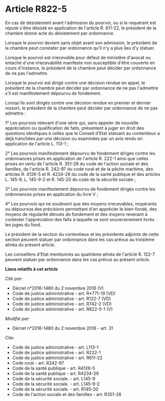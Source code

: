 # Article R822-5

En cas de désistement avant l'admission du pourvoi, ou si le requérant est réputé s'être désisté en application de l'article
R. 611-22, le président de la chambre donne acte du désistement par ordonnance. 

Lorsque le pourvoi devient sans objet avant son admission, le président de la chambre peut constater par ordonnance qu'il n'y
a plus lieu d'y statuer. 

Lorsque le pourvoi est irrecevable pour défaut de ministère d'avocat ou entaché d'une irrecevabilité manifeste non
susceptible d'être couverte en cours d'instance, le président de la chambre peut décider par ordonnance de ne pas
l'admettre. 

Lorsque le pourvoi est dirigé contre une décision rendue en appel, le président de la chambre peut décider par ordonnance de
ne pas l'admettre s'il est manifestement dépourvu de fondement. 

Lorsqu'ils sont dirigés contre une décision rendue en premier et dernier ressort, le président de la chambre peut décider par
ordonnance de ne pas admettre : 

1° Les pourvois relevant d'une série qui, sans appeler de nouvelle appréciation ou qualification de faits, présentent à juger
en droit des questions identiques à celles que le Conseil d'Etat statuant au contentieux a déjà tranchées par une décision ou
examinées par un avis rendu en application de l'article L. 113-1 ; 

2° Les pourvois manifestement dépourvu de fondement dirigés contre les ordonnances prises en application de l'article R.
222-1 ainsi que celles prises en vertu de l'article R. 351-28 du code de l'action sociale et des familles, de l'article R.
242-97 du code rural et de la pêche maritime, des articles R. 4126-5 et R. 4234-29 du code de la santé publique et des
articles L. 145-9, 
L. 145-9-2 et R. 145-20 du code de la sécurité sociale ; 

3° Les pourvois manifestement dépourvu de fondement dirigés contre les ordonnances prises en application du livre V ; 

4° Les pourvois qui ne soulèvent que des moyens irrecevables, inopérants ou dépourvus des précisions permettant d'en
apprécier le bien-fondé, des moyens de régularité dénués de fondement et des moyens revenant à contester l'appréciation des
faits à laquelle se sont souverainement livrés les juges du fond. 

Le président de la section du contentieux et les présidents adjoints de cette section peuvent statuer par ordonnance dans les
cas prévus au troisième alinéa du présent article. 

Les conseillers d'Etat mentionnés au quatrième alinéa de l'article R. 122-7 peuvent statuer par ordonnance dans les cas
prévus au présent article.

**Liens relatifs à cet article**

_Cité par_:

  - Décret n°2016-1480 du 2 novembre 2016 (V)
  - Code de justice administrative - art. R*771-19 (VD)
  - Code de justice administrative - art. R122-7 (VD)
  - Code de justice administrative - art. R742-2 (VD)
  - Code de justice administrative - art. R822-5-1 (V)

_Modifié par_:

  - Décret n°2016-1480 du 2 novembre 2016 - art. 31

_Cite_:

  - Code de justice administrative - art. L113-1
  - Code de justice administrative - art. R222-1
  - Code de justice administrative - art. R611-22
  - Code rural - art. R242-97
  - Code de la santé publique - art. R4126-5
  - Code de la santé publique - art. R4234-29
  - Code de la sécurité sociale. - art. L145-9
  - Code de la sécurité sociale. - art. L145-9-2
  - Code de la sécurité sociale. - art. R145-20
  - Code de l'action sociale et des familles - art. R351-28
